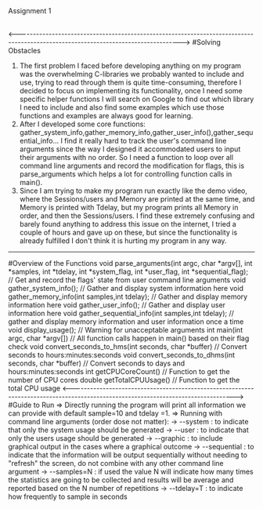 ##
Assignment 1
##
<---------------------------------------------------------------------------------------------------------------------------------->
#Solving Obstacles
1. The first problem I faced before developing anything on my program was the overwhelming C-libraries we probably wanted to include and
   use, trying to read through them is quite time-consuming, therefore I decided to focus on implementing its functionality, once I need
   some specific helper functions I will search on Google to find out which library I need to include and also find some examples which use
   those functions and examples are always good for learning.
2. After I developed some core functions: gather_system_info,gather_memory_info,gather_user_info(),gather_sequential_info...
   I find it really hard to track the user's command line arguments since the way I designed it accommodated users to input their
   arguments with no order. So I need a function to loop over all command line arguments and record the modification for flags, this is
   parse_arguments which helps a lot for controlling function calls in main().
3. Since I am trying to make my program run exactly like the demo video, where the Sessions/users and Memory are printed at the same time,
   and Memory is printed with Tdelay, but my program prints all Memory in order, and then the Sessions/users. I find these extremely
   confusing and barely found anything to address this issue on the internet, I tried a couple of hours and gave up on these, but since the functionality is
   already fulfilled I don't think it is hurting my program in any way.
----------------------------------------------------------------------------------------------------------------------------------
#Overview of the Functions 
void parse_arguments(int argc, char *argv[], int *samples, int *tdelay, int *system_flag, int *user_flag, int *sequential_flag);
  // Get and record the flags' state from user command line arguments
void gather_system_info();
  // Gather and display system information here
void gather_memory_info(int samples,int tdelay);
  // Gather and display memory information here
void gather_user_info();
  // Gather and display user information here
void gather_sequential_info(int samples,int tdelay);
  // gather and display memory information and user information once a time
void display_usage();
  // Warning for unacceptable arguments
int main(int argc, char *argv[])
  // All function calls happen in main() based on their flag check
void convert_seconds_to_hms(int seconds, char *buffer) 
  // Convert seconds to hours:minutes:seconds
void convert_seconds_to_dhms(int seconds, char *buffer)
  // Convert seconds to days and hours:minutes:seconds
int getCPUCoreCount()
  // Function to get the number of CPU cores
double getTotalCPUUsage()
  // Function to get the total CPU usage
<---------------------------------------------------------------------------------------------------------------------------------->
#Guide to Run
=> Directly running the program will print all information we can provide with default sample=10 and tdelay =1.
=> Running with command line arguments (order dose not matter):
  -> --system : to indicate that only the system usage should be generated
  -> --user :  to indicate that only the users usage should be generated
  -> --graphic :  to include graphical output in the cases where a graphical outcome
  -> --sequential : to indicate that the information will be output sequentially without needing to "refresh" the screen, do not 
                    combine with any other command line argument
  -> --samples=N : if used the value N will indicate how many times the statistics are going to be collected and results will 
                   be average and reported based on the N number of repetitions
  -> --tdelay=T : to indicate how frequently to sample in seconds
                   
